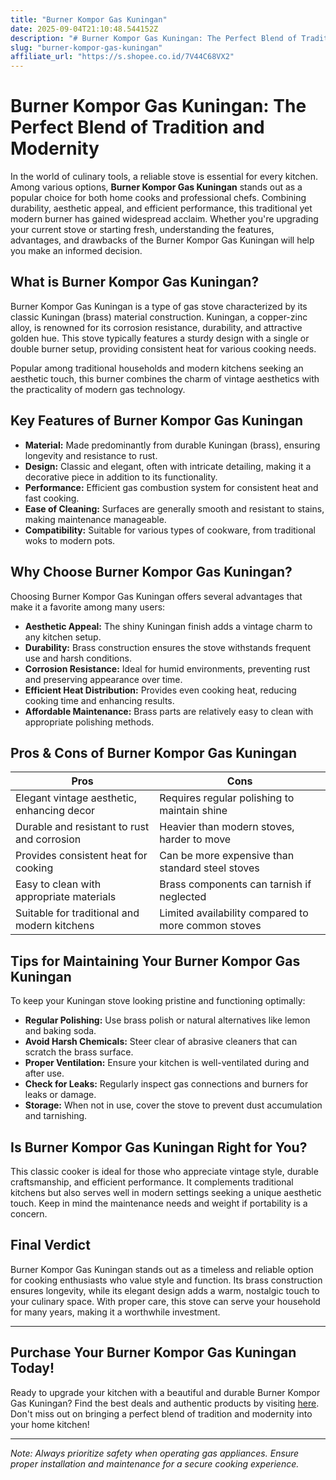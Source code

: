 ```yaml
---
title: "Burner Kompor Gas Kuningan"
date: 2025-09-04T21:10:48.544152Z
description: "# Burner Kompor Gas Kuningan: The Perfect Blend of Tradition and Modernity..."
slug: "burner-kompor-gas-kuningan"
affiliate_url: "https://s.shopee.co.id/7V44C68VX2"
---
```

# Burner Kompor Gas Kuningan: The Perfect Blend of Tradition and Modernity

In the world of culinary tools, a reliable stove is essential for every kitchen. Among various options, **Burner Kompor Gas Kuningan** stands out as a popular choice for both home cooks and professional chefs. Combining durability, aesthetic appeal, and efficient performance, this traditional yet modern burner has gained widespread acclaim. Whether you're upgrading your current stove or starting fresh, understanding the features, advantages, and drawbacks of the Burner Kompor Gas Kuningan will help you make an informed decision.

## What is Burner Kompor Gas Kuningan?

Burner Kompor Gas Kuningan is a type of gas stove characterized by its classic Kuningan (brass) material construction. Kuningan, a copper-zinc alloy, is renowned for its corrosion resistance, durability, and attractive golden hue. This stove typically features a sturdy design with a single or double burner setup, providing consistent heat for various cooking needs.

Popular among traditional households and modern kitchens seeking an aesthetic touch, this burner combines the charm of vintage aesthetics with the practicality of modern gas technology.

## Key Features of Burner Kompor Gas Kuningan

- **Material:** Made predominantly from durable Kuningan (brass), ensuring longevity and resistance to rust.
- **Design:** Classic and elegant, often with intricate detailing, making it a decorative piece in addition to its functionality.
- **Performance:** Efficient gas combustion system for consistent heat and fast cooking.
- **Ease of Cleaning:** Surfaces are generally smooth and resistant to stains, making maintenance manageable.
- **Compatibility:** Suitable for various types of cookware, from traditional woks to modern pots.

## Why Choose Burner Kompor Gas Kuningan?

Choosing Burner Kompor Gas Kuningan offers several advantages that make it a favorite among many users:

- **Aesthetic Appeal:** The shiny Kuningan finish adds a vintage charm to any kitchen setup.
- **Durability:** Brass construction ensures the stove withstands frequent use and harsh conditions.
- **Corrosion Resistance:** Ideal for humid environments, preventing rust and preserving appearance over time.
- **Efficient Heat Distribution:** Provides even cooking heat, reducing cooking time and enhancing results.
- **Affordable Maintenance:** Brass parts are relatively easy to clean with appropriate polishing methods.

## Pros & Cons of Burner Kompor Gas Kuningan

| **Pros**                                        | **Cons**                                              |
|-------------------------------------------------|-------------------------------------------------------|
| Elegant vintage aesthetic, enhancing decor    | Requires regular polishing to maintain shine        |
| Durable and resistant to rust and corrosion   | Heavier than modern stoves, harder to move          |
| Provides consistent heat for cooking           | Can be more expensive than standard steel stoves   |
| Easy to clean with appropriate materials       | Brass components can tarnish if neglected          |
| Suitable for traditional and modern kitchens| Limited availability compared to more common stoves|

## Tips for Maintaining Your Burner Kompor Gas Kuningan

To keep your Kuningan stove looking pristine and functioning optimally:

- **Regular Polishing:** Use brass polish or natural alternatives like lemon and baking soda.
- **Avoid Harsh Chemicals:** Steer clear of abrasive cleaners that can scratch the brass surface.
- **Proper Ventilation:** Ensure your kitchen is well-ventilated during and after use.
- **Check for Leaks:** Regularly inspect gas connections and burners for leaks or damage.
- **Storage:** When not in use, cover the stove to prevent dust accumulation and tarnishing.

## Is Burner Kompor Gas Kuningan Right for You?

This classic cooker is ideal for those who appreciate vintage style, durable craftsmanship, and efficient performance. It complements traditional kitchens but also serves well in modern settings seeking a unique aesthetic touch. Keep in mind the maintenance needs and weight if portability is a concern.

## Final Verdict

Burner Kompor Gas Kuningan stands out as a timeless and reliable option for cooking enthusiasts who value style and function. Its brass construction ensures longevity, while its elegant design adds a warm, nostalgic touch to your culinary space. With proper care, this stove can serve your household for many years, making it a worthwhile investment.

---

## Purchase Your Burner Kompor Gas Kuningan Today!

Ready to upgrade your kitchen with a beautiful and durable Burner Kompor Gas Kuningan? Find the best deals and authentic products by visiting [here](https://s.shopee.co.id/7V44C68VX2). Don't miss out on bringing a perfect blend of tradition and modernity into your home kitchen!

---

*Note: Always prioritize safety when operating gas appliances. Ensure proper installation and maintenance for a secure cooking experience.*